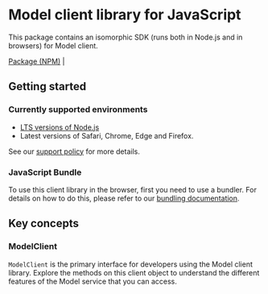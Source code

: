 # Model client library for JavaScript

This package contains an isomorphic SDK (runs both in Node.js and in browsers) for Model client.



[Package (NPM)](https://www.npmjs.com/package/@msinternal/azure-core-model) |

## Getting started

### Currently supported environments

- [LTS versions of Node.js](https://github.com/nodejs/release#release-schedule)
- Latest versions of Safari, Chrome, Edge and Firefox.

See our [support policy](https://github.com/Azure/azure-sdk-for-js/blob/main/SUPPORT.md) for more details.





### JavaScript Bundle
To use this client library in the browser, first you need to use a bundler. For details on how to do this, please refer to our [bundling documentation](https://aka.ms/AzureSDKBundling).

## Key concepts

### ModelClient

`ModelClient` is the primary interface for developers using the Model client library. Explore the methods on this client object to understand the different features of the Model service that you can access.

